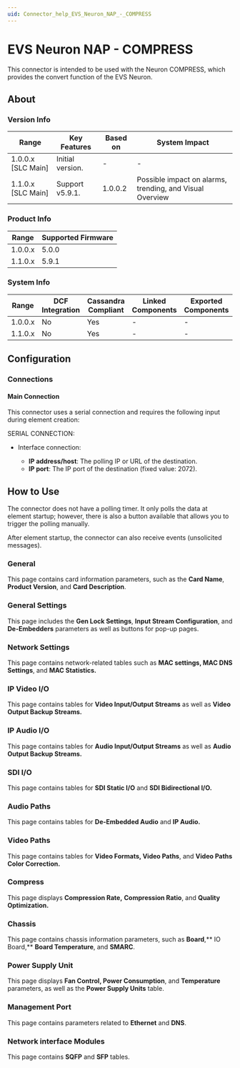 ```yaml
---
uid: Connector_help_EVS_Neuron_NAP_-_COMPRESS
---
```


# EVS Neuron NAP - COMPRESS

This connector is intended to be used with the Neuron COMPRESS, which provides the convert function of the EVS Neuron.

## About

### Version Info

| Range                | Key Features     | Based on     | System Impact                                            |
|----------------------|------------------|--------------|----------------------------------------------------------|
| 1.0.0.x [SLC Main]   | Initial version. | -            | -                                                        |
| 1.1.0.x [SLC Main]   | Support v5.9.1.  | 1.0.0.2      | Possible impact on alarms, trending, and Visual Overview |

### Product Info

| Range     | Supported Firmware     |
|-----------|------------------------|
| 1.0.0.x   | 5.0.0                  |
| 1.1.0.x   | 5.9.1                  |

### System Info

| Range     | DCF Integration     | Cassandra Compliant     | Linked Components     | Exported Components     |
|-----------|---------------------|-------------------------|-----------------------|-------------------------|
| 1.0.0.x   | No                  | Yes                     | -                     | -                       |
| 1.1.0.x   | No                  | Yes                     | -                     | -                       |

## Configuration

### Connections

#### Main Connection

This connector uses a serial connection and requires the following input during element creation:

SERIAL CONNECTION:

- Interface connection:

  - **IP address/host**: The polling IP or URL of the destination.
  - **IP port**: The IP port of the destination (fixed value: 2072).

## How to Use

The connector does not have a polling timer. It only polls the data at element startup; however, there is also a button available that allows you to trigger the polling manually.

After element startup, the connector can also receive events (unsolicited messages).

### General

This page contains card information parameters, such as the **Card Name**, **Product Version**, and **Card Description**.

### General Settings

This page includes the **Gen Lock Settings**, **Input Stream Configuration**, and **De-Embedders** parameters as well as buttons for pop-up pages.

### Network Settings

This page contains network-related tables such as **MAC settings, MAC DNS Settings**, and **MAC Statistics.**

### IP Video I/O

This page contains tables for **Video Input/Output Streams** as well as **Video Output Backup Streams.**

### IP Audio I/O

This page contains tables for **Audio Input/Output Streams** as well as **Audio Output Backup Streams.**

### SDI I/O

This page contains tables for **SDI Static I/O** and **SDI Bidirectional I/O.**

### Audio Paths

This page contains tables for **De-Embedded Audio** and **IP Audio.**

### Video Paths

This page contains tables for **Video Formats, Video Paths**, and **Video Paths Color Correction.**

### Compress

This page displays **Compression Rate,** **Compression Ratio**, and **Quality Optimization.**

### Chassis

This page contains chassis information parameters, such as **Board**,** IO Board,** **Board Temperature**, and **SMARC**.

### Power Supply Unit

This page displays **Fan Control, Power Consumption**, and **Temperature** parameters, as well as the **Power Supply Units** table.

### Management Port

This page contains parameters related to **Ethernet** and **DNS**.

### Network interface Modules

This page contains **SQFP** and **SFP** tables.
